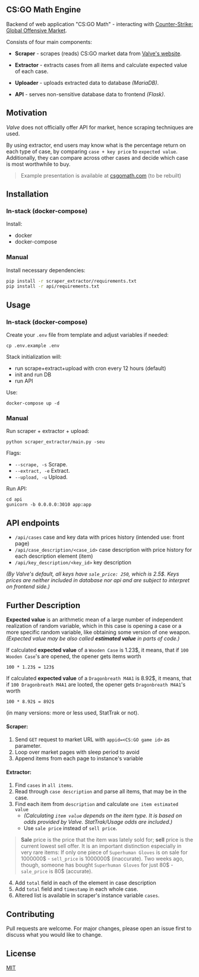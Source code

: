 ## CS:GO Math Engine

Backend of web application "CS:GO Math" - interacting with [Counter-Strike: Global Offensive Market](https://steamcommunity.com/market/search?appid=730).

Consists of four main components:
- **Scraper** - scrapes (reads) CS:GO market data from [Valve's website](https://steamcommunity.com/market/search?appid=730).

- **Extractor** - extracts cases from all items and calculate expected value of each case.

- **Uploader** - uploads extracted data to database *(MariaDB)*.

- **API** - serves non-sensitive database data to frontend *(Flask)*.

## Motivation
*Valve* does not officially offer API for market, hence scraping techniques are used. 

By using extractor, end users may know what is the percentage return on each type of case, by comparing `case + key price` to `expected value`. Additionally, they can compare across other cases and decide which case is most worthwhile to buy.

> Example presentation is available at [csgomath.com](https://csgomath.com) (to be rebuilt)

## Installation
### In-stack (docker-compose)
Install:
- docker
- docker-compose

### Manual
Install necessary dependencies:
```bash
pip install -r scraper_extractor/requirements.txt
pip install -r api/requirements.txt
```

## Usage
### In-stack (docker-compose)
Create your `.env` file from template and adjust variables if needed:
```
cp .env.example .env
```

Stack initialization will:
- run scrape+extract+upload with cron every 12 hours (default)
- init and run DB
- run API

Use:
```
docker-compose up -d
```

### Manual
Run scraper + extractor + upload:
```
python scraper_extractor/main.py -seu
```

Flags:
- `--scrape, -s` Scrape.
- `--extract, -e` Extract.
- `--upload, -u` Upload.

Run API:
```
cd api
gunicorn -b 0.0.0.0:3010 app:app
```

## API endpoints
- `/api/cases` case and key data with prices history (intended use: front page)
- `/api/case_description/<case_id>` case description with price history for each description element (item)
- `/api/key_description/<key_id>` key description

*(By Valve's default, all keys have `sale_price: 250`, which is 2.5$. Keys prices are neither included in database nor api and are subject to interpret on frontend side.)*

## Further Description
**Expected value** is an arithmetic mean of a large number of independent realization of random variable, which in this case is opening a case or a more specific random variable, like obtaining some version of one weapon. *(Expected value may be also called **estimated value** in parts of code.)*

If calculated **expected value** of a `Wooden Case` is 1.23$, it means, that if `100 Wooden Case`'s are opened, the opener gets items worth 

```
100 * 1.23$ = 123$
```

If calculated **expected value** of a `Dragonbreath M4A1` is 8.92$, it means, that if `100 Dragonbreath M4A1` are looted, the opener gets `Dragonbreath M4A1`'s worth 
```
100 * 8.92$ = 892$
```
(in many versions: more or less used, StatTrak or not).


#### Scraper:
1. Send `GET` request to market URL with `appid=<CS:GO game id>` as parameter.
2. Loop over market pages with sleep period to avoid 
3. Append items from each page to instance's variable

#### Extractor:
1. Find `cases` in `all items`.
2. Read through `case description` and parse all items, that may be in the case.
3. Find each item from `description` and calculate `one item estimated value`
    - *(Calculating `item value` depends on the item type. It is based on odds provided by Valve. StatTrak/Usage odds are included.)*
    - Use `sale price` instead of `sell price`. 
>**Sale** price is the price that the item was lately sold for; **sell** price is the current lowest sell offer. It is an important distinction especially in very rare items: If only one piece of `Superhuman Gloves` is on sale for 1000000$ - `sell_price` is 1000000$ (inaccurate). Two weeks ago, though, someone has bought `Superhuman Gloves` for just 80$ - `sale_price` is 80$ (accurate).
4. Add `total` field in each of the element in case description
5. Add `total` field and `timestamp` in each whole case.
6. Altered list is available in scraper's instance variable `cases`.

## Contributing
Pull requests are welcome. For major changes, please open an issue first to discuss what you would like to change.

## License
[MIT](./LICENSE)

